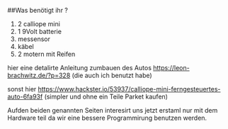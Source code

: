 ##Was benötigt ihr ?

1. 2 calliope mini
1. 1 9Volt batterie
1. messensor 
1. käbel
1. 2 motern mit Reifen

 hier eine detalirte Anleitung zumbauen des
  Autos https://leon-brachwitz.de/?p=328 (die auch ich benutzt habe)
  
sonst hier https://www.hackster.io/53937/calliope-mini-ferngesteuertes-auto-6fa93f 
(simpler und ohne ein Teile Parket kaufen)
  
  Aufden beiden genannten Seiten interesirt uns jetzt erstaml nur mit dem  Hardware teil da wir eine bessere 
  Programmirung benutzen werden.
  
  
  
  
  